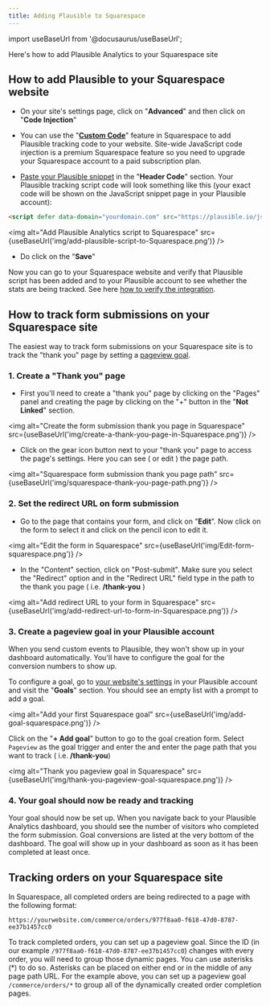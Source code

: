 ```yaml
---
title: Adding Plausible to Squarespace
---
```


import useBaseUrl from '@docusaurus/useBaseUrl';

Here's how to add Plausible Analytics to your Squarespace site

## How to add Plausible to your Squarespace website 

* On your site's settings page, click on "**Advanced**"  and then click on "**Code Injection**"

* You can use the "**[Custom Code](https://university.Squarespace.com/lesson/custom-code-in-the-head-and-body-tags)**" feature in Squarespace to add Plausible tracking code to your website. Site-wide JavaScript code injection is a premium Squarespace feature so you need to upgrade your Squarespace account to a paid subscription plan.

* [Paste your Plausible snippet](https://plausible.io/docs/plausible-script) in the "**Header Code**" section. Your Plausible tracking script code will look something like this (your exact code will be shown on the JavaScript snippet page in your Plausible account):

```html
<script defer data-domain="yourdomain.com" src="https://plausible.io/js/script.js"></script>
```

<img alt="Add Plausible Analytics script to Squarespace" src={useBaseUrl('img/add-plausible-script-to-Squarespace.png')} />

* Do click on the "**Save**" 

Now you can go to your Squarespace website and verify that Plausible script has been added and to your Plausible account to see whether the stats are being tracked. See here [how to verify the integration](troubleshoot-integration.md).

## How to track form submissions on your Squarespace site

The easiest way to track form submissions on your Squarespace site is to track the "thank you" page by setting a [pageview goal](https://plausible.io/docs/pageview-goals).

### 1. Create a "Thank you" page

* First you'll need to create a "thank you" page by clicking on the "Pages" panel and creating the page by clicking on the "+" button in the "**Not Linked**" section. 

<img alt="Create the form submission thank you page in Squarespace" src={useBaseUrl('img/create-a-thank-you-page-in-Squarespace.png')} />

* Click on the gear icon button next to your "thank you" page to access the page's settings. Here you can see ( or edit ) the page path. 

<img alt="Squarespace form submission thank you page path" src={useBaseUrl('img/squarespace-thank-you-page-path.png')} />


### 2. Set the redirect URL on form submission

* Go to the page that contains your form, and click on "**Edit**". Now click on the form to select it and click on the pencil icon to edit it.

<img alt="Edit the form in Squarespace" src={useBaseUrl('img/Edit-form-squarespace.png')} />

* In the "Content" section, click on "Post-submit". Make sure you select the "Redirect" option and in the "Redirect URL" field type in the path to the thank you page ( i.e. **/thank-you** )

<img alt="Add redirect URL to your form in Squarespace" src={useBaseUrl('img/add-redirect-url-to-form-in-Squarespace.png')} />

### 3. Create a pageview goal in your Plausible account

When you send custom events to Plausible, they won't show up in your dashboard automatically. You'll have to configure the goal for the conversion numbers to show up.

To configure a goal, go to [your website's settings](website-settings.md) in your Plausible account and visit the "**Goals**" section. You should see an empty list with a prompt to add a goal.

<img alt="Add your first Squarespace goal" src={useBaseUrl('img/add-goal-squarespace.png')} />

Click on the "**+ Add goal**" button to go to the goal creation form. Select `Pageview` as the goal trigger and enter the and enter the page path that you want to track ( i.e. **/thank-you**)

<img alt="Thank you pageview goal in Squarespace" src={useBaseUrl('img/thank-you-pageview-goal-squarespace.png')} />

### 4. Your goal should now be ready and tracking

Your goal should now be set up. When you navigate back to your Plausible Analytics dashboard, you should see the number of visitors who completed the form submission. Goal conversions are listed at the very bottom of the dashboard. The goal will show up in your dashboard as soon as it has been completed at least once.

## Tracking orders on your Squarespace site

In Squarespace, all completed orders are being redirected to a page with the following format: 

`https://yourwebsite.com/commerce/orders/977f8aa0-f618-47d0-8787-ee37b1457cc0`

To track completed orders, you can set up a pageview goal. Since the ID (in our example `/977f8aa0-f618-47d0-8787-ee37b1457cc0`) changes with every order, you will need to group those dynamic pages. You can use asterisks (*) to do so. Asterisks can be placed on either end or in the middle of any page path URL. For the example above, you can set up a pageview goal `/commerce/orders/*` to group all of the dynamically created order completion pages.
